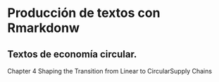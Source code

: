 # Producción de textos con Rmarkdonw

## Textos de economía circular.
Chapter 4 Shaping the Transition from Linear to CircularSupply Chains
